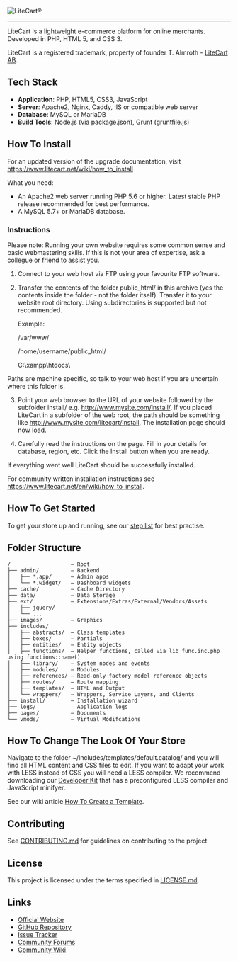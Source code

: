 ![LiteCart®](https://www.litecart.net/images/logotype.svg "LiteCart®")

----------------------------------------------------------------------

LiteCart is a lightweight e-commerce platform for online merchants. Developed in PHP, HTML 5, and CSS 3.

LiteCart is a registered trademark, property of founder T. Almroth - [LiteCart AB](http://www.litecart.net/).


## Tech Stack

- **Application**: PHP, HTML5, CSS3, JavaScript
- **Server**: Apache2, Nginx, Caddy, IIS or compatible web server
- **Database**: MySQL or MariaDB
- **Build Tools**: Node.js (via package.json), Grunt (gruntfile.js)


## How To Install

For an updated version of the upgrade documentation, visit https://www.litecart.net/wiki/how_to_install

What you need:

  * An Apache2 web server running PHP 5.6 or higher. Latest stable PHP release recommended for best performance.
  * A MySQL 5.7+ or MariaDB database.


### Instructions

Please note: Running your own website requires some common sense and basic webmastering skills. If this is not your area of expertise, ask a collegue or friend to assist you.

1. Connect to your web host via FTP using your favourite FTP software.

2. Transfer the contents of the folder public_html/ in this archive (yes the contents inside the folder - not the folder itself). Transfer it to your website root directory. Using subdirectories is supported but not recommended.

    Example:

    /var/www/

    /home/username/public_html/

    C:\xampp\htdocs\

Paths are machine specific, so talk to your web host if you are uncertain where this folder is.

3. Point your web browser to the URL of your website followed by the subfolder install/ e.g. http://www.mysite.com/install/. If you placed LiteCart in a subfolder of the web root, the path should be something like http://www.mysite.com/litecart/install. The installation page should now load.

4. Carefully read the instructions on the page. Fill in your details for database, region, etc. Click the Install button when you are ready.

If everything went well LiteCart should be successfully installed.

For community written installation instructions see https://www.litecart.net/en/wiki/how_to_install.


## How To Get Started

To get your store up and running, see our [step list](https://www.litecart.net/en/wiki/how_to_install) for best practise.


## Folder Structure

```
/                   – Root
├── admin/          – Backend
│   ├── *.app/      – Admin apps
│   └── *.widget/   – Dashboard widgets
├── cache/          – Cache Directory
├── data/           – Data Storage
├── ext/            – Extensions/Extras/External/Vendors/Assets
│   ├── jquery/
│   └── ...
├── images/         – Graphics
├── includes/
│   ├── abstracts/  – Class templates
│   ├── boxes/      – Partials
│   ├── entities/   – Entity objects
│   ├── functions/  – Helper functions, called via lib_func.inc.php using functions::name()
│   ├── library/    – System nodes and events
│   ├── modules/    – Modules
│   ├── references/ – Read-only factory model reference objects
│   ├── routes/     – Route mapping
│   ├── templates/  – HTML and Output
│   └── wrappers/   – Wrappers, Service Layers, and Clients
├── install/        – Installation wizard
├── logs/           – Application logs
├── pages/          – Documents
└── vmods/          – Virtual Modifcations
```


## How To Change The Look Of Your Store

Navigate to the folder ~/includes/templates/default.catalog/ and you will find all HTML content and CSS files to edit. If you want to adapt your work with LESS instead of CSS you will need a LESS compiler. We recommend downloading our [Developer Kit](https://www.litecart.net/addons/163/developer-kit) that has a preconfigured LESS compiler and JavaScript minifyer.

See our wiki article [How To Create a Template](https://www.litecart.net/en/wiki/how_to_create_a_template).


## Contributing

See [CONTRIBUTING.md](CONTRIBUTING.md) for guidelines on contributing to the project.


## License

This project is licensed under the terms specified in [LICENSE.md](LICENSE.md).


## Links

  * [Official Website](http://www.litecart.net)
  * [GitHub Repository](https://github.com/litecart/litecart)
  * [Issue Tracker](https://github.com/litecart/litecart/issues)
  * [Community Forums](http://www.litecart.net/forums/)
  * [Community Wiki](http://wiki.litecart.net/)
